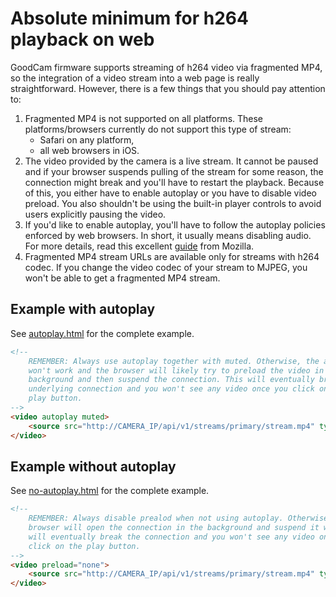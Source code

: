 # Absolute minimum for h264 playback on web

GoodCam firmware supports streaming of h264 video via fragmented MP4, so the
integration of a video stream into a web page is really straightforward.
However, there is a few things that you should pay attention to:

1. Fragmented MP4 is not supported on all platforms. These platforms/browsers
   currently do not support this type of stream:
   * Safari on any platform,
   * all web browsers in iOS.
2. The video provided by the camera is a live stream. It cannot be paused and
   if your browser suspends pulling of the stream for some reason, the
   connection might break and you'll have to restart the playback. Because of
   this, you either have to enable autoplay or you have to disable video
   preload. You also shouldn't be using the built-in player controls to avoid
   users explicitly pausing the video.
3. If you'd like to enable autoplay, you'll have to follow the autoplay
   policies enforced by web browsers. In short, it usually means disabling
   audio. For more details, read this excellent
   [guide](https://developer.mozilla.org/en-US/docs/Web/Media/Autoplay_guide)
   from Mozilla.
4. Fragmented MP4 stream URLs are available only for streams with h264 codec.
   If you change the video codec of your stream to MJPEG, you won't be able to
   get a fragmented MP4 stream.

## Example with autoplay

See [autoplay.html](autoplay.html) for the complete example.

```html
<!--
    REMEMBER: Always use autoplay together with muted. Otherwise, the autoplay
    won't work and the browser will likely try to preload the video in the
    background and then suspend the connection. This will eventually break the
    underlying connection and you won't see any video once you click on the
    play button.
-->
<video autoplay muted>
    <source src="http://CAMERA_IP/api/v1/streams/primary/stream.mp4" type="video/mp4">
</video>
```

## Example without autoplay

See [no-autoplay.html](no-autoplay.html) for the complete example.

```html
<!--
    REMEMBER: Always disable prealod when not using autoplay. Otherwise, the
    browser will open the connection in the background and suspend it which
    will eventually break the connection and you won't see any video once you
    click on the play button.
-->
<video preload="none">
    <source src="http://CAMERA_IP/api/v1/streams/primary/stream.mp4" type="video/mp4">
</video>
```
